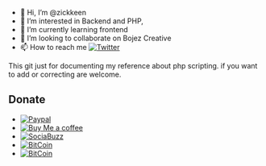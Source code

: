 - 👋 Hi, I’m @zickkeen
- 👀 I’m interested in Backend and PHP,
- 🌱 I’m currently learning frontend
- 💞️ I’m looking to collaborate on Bojez Creative
- 📫 How to reach me [![Twitter](https://img.shields.io/badge/twitter-dm_me-blue)](https://twitter.com/zickkeen)

This git just for documenting my reference about php scripting.
if you want to add or correcting are welcome.

## Donate
* [![Paypal](https://img.shields.io/badge/Paypal-zickkeen-blue)](https://paypal.me/donateZickkeen)
* [![Buy Me a coffee](https://img.shields.io/badge/BuyMeCofee-zickkeen-yellow)](https://buymeacoff.ee/zickkeen)
* [![SociaBuzz](https://img.shields.io/badge/SociaBuzz-zickkeen-green)](https://sociabuzz.com/zickkeen/tribe)
* [![BitCoin](https://img.shields.io/badge/btc-18xbSr5kmvxzpHEpJ43LAbXqdZ1XcmKQNf-green)](https://sociabuzz.com/zickkeen/tribe)
* [![BitCoin](https://img.shields.io/liberapay/gives/zickkeen?logo=zickkeen&style=social)](https://liberapay.com/zickkeen)

<!---
zickkeen/zickkeen is a ✨ special ✨ repository because its `README.md` (this file) appears on your GitHub profile.
You can click the Preview link to take a look at your changes.
--->
